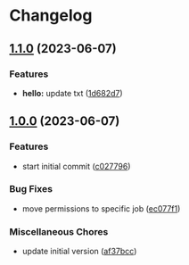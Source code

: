 # Changelog

## [1.1.0](https://github.com/janjulienn-chrmd/MyTestRepo/compare/v1.0.0...v1.1.0) (2023-06-07)


### Features

* **hello:** update txt ([1d682d7](https://github.com/janjulienn-chrmd/MyTestRepo/commit/1d682d71df2f324dc2b617dda61234eb3dc3dd9d))

## [1.0.0](https://github.com/janjulienn-chrmd/MyTestRepo/compare/v0.9.0...v1.0.0) (2023-06-07)


### Features

* start initial commit ([c027796](https://github.com/janjulienn-chrmd/MyTestRepo/commit/c0277961846697b1ee9b8af0c29da1840c30e5cc))


### Bug Fixes

* move permissions to specific job ([ec077f1](https://github.com/janjulienn-chrmd/MyTestRepo/commit/ec077f18afad385624e68ef1242616521a1385af))


### Miscellaneous Chores

* update initial version ([af37bcc](https://github.com/janjulienn-chrmd/MyTestRepo/commit/af37bccbea33ff56fc36ef4f28c357fd0c7d9bce))
